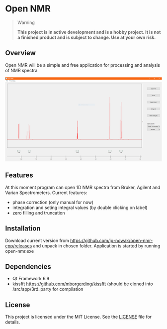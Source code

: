 # Open NMR

> Warning
>
> **This project is in active development and is a hobby project. It is not a finished product and is subject to change. Use at your own risk.**




## Overview

Open NMR will be a simple and free application for processing and analysis of NMR spectra

![usage example](usage_example.png)

## Features

At this moment program can open 1D NMR spectra from Bruker, Agilent and Varian Spectrometers. Current features:

- phase correction (only manual for now)
- integration and seting integral values (by double clicking on label)
- zero filling and truncation


## Installation

Download current version from https://github.com/jp-nowak/open-nmr-cpp/releases and unpack in chosen folder.
Application is started by running open-nmr.exe


## Dependencies

- Qt Framework 6.9
- kissfft https://github.com/mborgerding/kissfft
(should be cloned into /src/app/3rd_party for compilation

## License

This project is licensed under the MIT License. See the [LICENSE](LICENSE) file for details.


